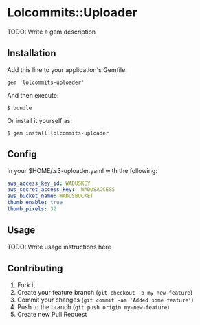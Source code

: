 # Lolcommits::Uploader

TODO: Write a gem description

## Installation

Add this line to your application's Gemfile:

    gem 'lolcommits-uploader'

And then execute:

    $ bundle

Or install it yourself as:

    $ gem install lolcommits-uploader

## Config

In your $HOME/.s3-uploader.yaml with the following:

```yaml
aws_access_key_id: WADUSKEY
aws_secret_access_key:  WADUSACCESS
aws_bucket_name: WADUSBUCKET
thumb_enable: true
thumb_pixels: 32
```

## Usage

TODO: Write usage instructions here

## Contributing

1. Fork it
2. Create your feature branch (`git checkout -b my-new-feature`)
3. Commit your changes (`git commit -am 'Added some feature'`)
4. Push to the branch (`git push origin my-new-feature`)
5. Create new Pull Request

